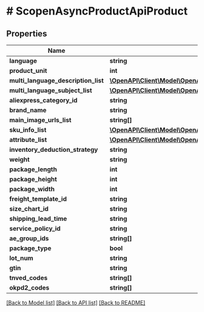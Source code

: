 # # ScopenAsyncProductApiProduct

## Properties

Name | Type | Description | Notes
------------ | ------------- | ------------- | -------------
**language** | **string** |  | [optional]
**product_unit** | **int** |  | [optional]
**multi_language_description_list** | [**\OpenAPI\Client\Model\OpenAsyncProductApiSingleLanguageDescriptionDto[]**](OpenAsyncProductApiSingleLanguageDescriptionDto.md) |  | [optional]
**multi_language_subject_list** | [**\OpenAPI\Client\Model\OpenAsyncProductApiSingleLanguageTitleDto[]**](OpenAsyncProductApiSingleLanguageTitleDto.md) |  | [optional]
**aliexpress_category_id** | **string** |  | [optional]
**brand_name** | **string** |  | [optional]
**main_image_urls_list** | **string[]** |  | [optional]
**sku_info_list** | [**\OpenAPI\Client\Model\OpenAsyncProductApiSkuInfoDto[]**](OpenAsyncProductApiSkuInfoDto.md) |  | [optional]
**attribute_list** | [**\OpenAPI\Client\Model\OpenAsyncProductApiAttributeDto[]**](OpenAsyncProductApiAttributeDto.md) |  | [optional]
**inventory_deduction_strategy** | **string** |  | [optional]
**weight** | **string** |  | [optional]
**package_length** | **int** |  | [optional]
**package_height** | **int** |  | [optional]
**package_width** | **int** |  | [optional]
**freight_template_id** | **string** |  | [optional]
**size_chart_id** | **string** |  | [optional]
**shipping_lead_time** | **string** |  | [optional]
**service_policy_id** | **string** |  | [optional]
**ae_group_ids** | **string[]** |  | [optional]
**package_type** | **bool** |  | [optional]
**lot_num** | **string** |  | [optional]
**gtin** | **string** |  | [optional]
**tnved_codes** | **string[]** |  | [optional]
**okpd2_codes** | **string[]** |  | [optional]

[[Back to Model list]](../../README.md#models) [[Back to API list]](../../README.md#endpoints) [[Back to README]](../../README.md)
